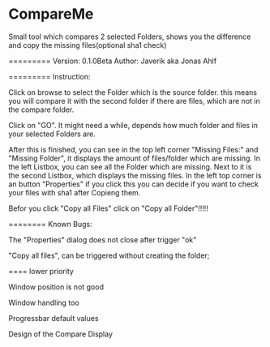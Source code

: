 CompareMe
=========

Small tool which compares 2 selected Folders, shows you the difference and copy the missing files(optional sha1 check)


=========
Version: 0.1.0Beta
Author: Javerik aka Jonas Ahlf




=========
Instruction:

Click on browse to select the Folder which is the source folder.
this means you will compare it with the second folder if there are files, which are not in the compare folder.

Click on "GO".
It might need a while, depends how much folder and files in your selected Folders are.

After this is finished, you can see in the top left corner "Missing Files:" and "Missing Folder", it displays the amount of files/folder which are missing.
In the left Listbox, you can see all the Folder which are missing.
Next to it is the second Listbox, which displays the missing files.
In the left top corner is an button "Properties" if you click this you can decide if you want to check your files with sha1 after Copieng them.

Befor you click "Copy all Files" click on "Copy all Folder"!!!!!



========
Known Bugs:

The "Properties" dialog does not close after trigger "ok"

"Copy all files", can be triggered without creating the folder;

====
lower priority

Window position is not good

Window handling too

Progressbar default values

Design of the Compare Display 
